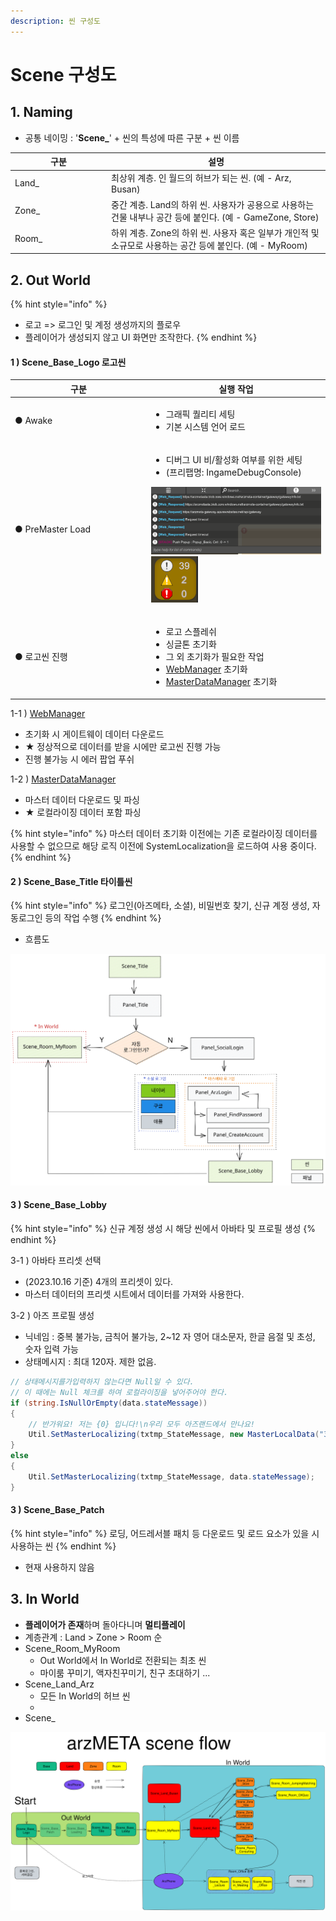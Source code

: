 ```yaml
---
description: 씬 구성도
---
```


# Scene 구성도

## 1. Naming

* 공통 네이밍 : '**Scene\_**' + 씬의 특성에 따른 구분 + 씬 이름

<table><thead><tr><th width="140">구분</th><th>설명</th></tr></thead><tbody><tr><td>Land_</td><td>최상위 계층. 인 월드의 허브가 되는 씬. (예 - Arz, Busan)</td></tr><tr><td>Zone_</td><td>중간 계층. Land의 하위 씬. 사용자가 공용으로 사용하는 건물 내부나 공간 등에 붙인다. (예 - GameZone, Store)</td></tr><tr><td>Room_</td><td>하위 계층. Zone의 하위 씬. 사용자 혹은 일부가 개인적 및 소규모로 사용하는 공간 등에 붙인다. (예 - MyRoom)</td></tr></tbody></table>



## 2. Out World

{% hint style="info" %}
* 로고 => 로그인 및 계정 생성까지의 플로우
* 플레이어가 생성되지 않고 UI 화면만 조작한다.
{% endhint %}

#### 1 ) Scene\_Base\_Logo 로고씬

<table data-full-width="false"><thead><tr><th width="204">구분</th><th>실행 작업</th></tr></thead><tbody><tr><td>● Awake</td><td><ul><li>그래픽 퀄리티 세팅 </li><li>기본 시스템 언어 로드</li></ul></td></tr><tr><td>● PreMaster Load</td><td><ul><li>디버그 UI 비/활성화 여부를 위한 세팅 </li><li>(프리팹명: IngameDebugConsole)</li></ul><p><img src="../../.gitbook/assets/image (17).png" alt=""><img src="../../.gitbook/assets/image (14).png" alt=""></p></td></tr><tr><td>● 로고씬 진행</td><td><ul><li>로고 스플레쉬</li><li>싱글톤 초기화</li><li>그 외 초기화가 필요한 작업</li><li><a href="../manager/webmanager.md">WebManager</a> 초기화</li><li><a href="../manager/masterdatamanager.md">MasterDataManager</a> 초기화</li></ul></td></tr></tbody></table>

1-1 ) [WebManager](../manager/webmanager.md)

* 초기화 시 게이트웨이 데이터 다운로드
* ★ 정상적으로 데이터를 받을 시에만 로고씬 진행 가능
* 진행 불가능 시 에러 팝업 푸쉬

1-2 ) [MasterDataManager](../manager/masterdatamanager.md)

* 마스터 데이터 다운로드 및 파싱
* ★ 로컬라이징 데이터 포함 파싱

{% hint style="info" %}
마스터 데이터 초기화 이전에는 기존 로컬라이징 데이터를 사용할 수 없으므로 해당 로직 이전에 SystemLocalization을 로드하여 사용 중이다.
{% endhint %}

#### 2 ) Scene\_Base\_Title 타이틀씬

{% hint style="info" %}
로그인(아즈메타, 소셜), 비밀번호 찾기, 신규 계정 생성, 자동로그인 등의 작업 수행
{% endhint %}

* 흐름도

<img src="../../.gitbook/assets/file.excalidraw (2).svg" alt="" class="gitbook-drawing">

#### 3 ) Scene\_Base\_Lobby

{% hint style="info" %}
신규 계정 생성 시 해당 씬에서 아바타 및 프로필 생성
{% endhint %}

3-1 ) 아바타 프리셋 선택

* (2023.10.16 기준) 4개의 프리셋이 있다.
* 마스터 데이터의 프리셋 시트에서 데이터를 가져와 사용한다.

3-2 ) 아즈 프로필 생성

* 닉네임 : 중복 불가능, 금칙어 불가능, 2\~12 자 영어 대소문자, 한글 음절 및 초성, 숫자 입력 가능
* 상태메시지 : 최대 120자. 제한 없음.

```csharp
// 상태메시지를가입력하지 않는다면 Null일 수 있다. 
// 이 때에는 Null 체크를 하여 로컬라이징을 넣어주어야 한다.
if (string.IsNullOrEmpty(data.stateMessage))
{
    // 반가워요! 저는 {0} 입니다!\n우리 모두 아즈랜드에서 만나요!
    Util.SetMasterLocalizing(txtmp_StateMessage, new MasterLocalData("3066", data.nickname));
}
else
{
    Util.SetMasterLocalizing(txtmp_StateMessage, data.stateMessage);
}
```

#### 3 ) Scene\_Base\_Patch&#x20;

{% hint style="info" %}
로딩, 어드레서블 패치 등 다운로드 및 로드 요소가 있을 시 사용하는 씬
{% endhint %}

* 현재 사용하지 않음



## 3. In World

* **플레이어가 존재**하며 돌아다니며 **멀티플레이**
* 계층관계 : Land > Zone > Room 순
* Scene\_Room\_MyRoom
  * Out World에서 In World로 전환되는 최초 씬
  * 마이룸 꾸미기, 액자친꾸미기, 친구 초대하기 ...
* Scene\_Land\_Arz
  * 모든 In World의 허브 씬
  *
* Scene\_

<img src="../../gitbook/.gitbook/assets/file.excalidraw (4).svg" alt="씬 흐름도" class="gitbook-drawing">
